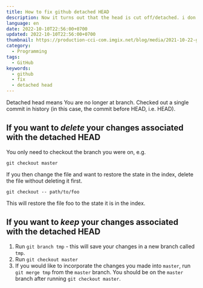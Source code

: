 ```yaml
---
title: How to fix github detached HEAD
description: Now it turns out that the head is cut off/detached. i don't know what it is. How do I get it back?
language: en
date: 2022-10-10T22:56:00+0700
updated: 2022-10-10T22:56:00+0700
thumbnail: https://production-cci-com.imgix.net/blog/media/2021-10-22-git-detached-head-3.png
category:
  - Programming
tags:
  - GitHub
keywords:
  - github
  - fix
  - detached head
---
```


Detached head means You are no longer at branch. Checked out a single commit in history (in this case, the commit before HEAD, i.e. HEAD).

If you want to *delete* your changes associated with the detached HEAD
----------------------------------------------------------------------

You only need to checkout the branch you were on, e.g.

```
git checkout master

```

If you then change the file and want to restore the state in the index, delete the file without deleting it first.

```
git checkout -- path/to/foo

```

This will restore the file foo to the state it is in the index.

If you want to *keep* your changes associated with the detached HEAD
--------------------------------------------------------------------

1.  Run `git branch tmp` - this will save your changes in a new branch called `tmp`.
2.  Run `git checkout master`
3.  If you would like to incorporate the changes you made into `master`, run `git merge tmp` from the `master` branch. You should be on the `master` branch after running `git checkout master`.
